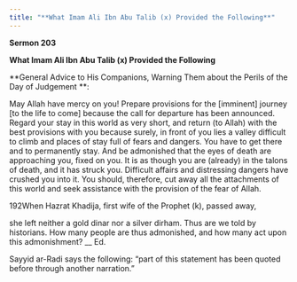 ```yaml
---
title: "**What Imam Ali Ibn Abu Talib (x) Provided the Following**" 
---
```

**Sermon 203**

**What Imam Ali Ibn Abu Talib \(x\) Provided the Following**

**General Advice to His Companions, Warning Them about the Perils of the Day of Judgement **:

May Allah have mercy on you\! Prepare provisions for the \[imminent\] journey \[to the life to come\] because the call for departure has been announced\. Regard your stay in this world as very short, and return \(to Allah\) with the best provisions with you because surely, in front of you lies a valley difficult to climb and places of stay full of fears and dangers\. You have to get there and to permanently stay\. And be admonished that the eyes of death are approaching you, fixed on you\. It is as though you are \(already\) in the talons of death, and it has struck you\. Difficult affairs and distressing dangers have crushed you into it\. You should, therefore, cut away all the attachments of this world and seek assistance with the provision of the fear of Allah\.

192When Hazrat Khadija, first wife of the Prophet \(k\), passed away,

she left neither a gold dinar nor a silver dirham\. Thus are we told by historians\. How many people are thus admonished, and how many act upon this admonishment? \_\_ Ed\.

<a id="page685"></a>Sayyid ar\-Radi says the following: “part of this statement has been quoted before through another narration\.”

